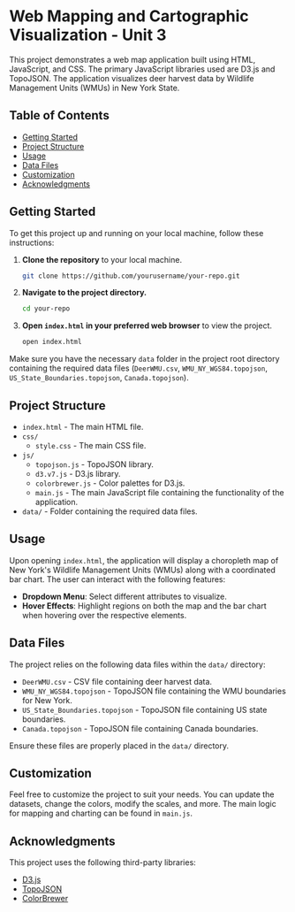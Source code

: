 # Web Mapping and Cartographic Visualization - Unit 3

This project demonstrates a web map application built using HTML, JavaScript, and CSS. The primary JavaScript libraries used are D3.js and TopoJSON. The application visualizes deer harvest data by Wildlife Management Units (WMUs) in New York State.

## Table of Contents

- [Getting Started](#getting-started)
- [Project Structure](#project-structure)
- [Usage](#usage)
- [Data Files](#data-files)
- [Customization](#customization)
- [Acknowledgments](#acknowledgments)

## Getting Started

To get this project up and running on your local machine, follow these instructions:

1. **Clone the repository** to your local machine.
   ```sh
   git clone https://github.com/yourusername/your-repo.git
   ```
   
2. **Navigate to the project directory.**
   ```sh
   cd your-repo
   ```

3. **Open `index.html` in your preferred web browser** to view the project.
   ```sh
   open index.html
   ```

Make sure you have the necessary `data` folder in the project root directory containing the required data files (`DeerWMU.csv`, `WMU_NY_WGS84.topojson`, `US_State_Boundaries.topojson`, `Canada.topojson`).

## Project Structure

- `index.html` - The main HTML file.
- `css/`
  - `style.css` - The main CSS file.
- `js/`
  - `topojson.js` - TopoJSON library.
  - `d3.v7.js` - D3.js library.
  - `colorbrewer.js` - Color palettes for D3.js.
  - `main.js` - The main JavaScript file containing the functionality of the application.
- `data/` - Folder containing the required data files.

## Usage

Upon opening `index.html`, the application will display a choropleth map of New York's Wildlife Management Units (WMUs) along with a coordinated bar chart. The user can interact with the following features:

- **Dropdown Menu**: Select different attributes to visualize.
- **Hover Effects**: Highlight regions on both the map and the bar chart when hovering over the respective elements.

## Data Files

The project relies on the following data files within the `data/` directory:

- `DeerWMU.csv` - CSV file containing deer harvest data.
- `WMU_NY_WGS84.topojson` - TopoJSON file containing the WMU boundaries for New York.
- `US_State_Boundaries.topojson` - TopoJSON file containing US state boundaries.
- `Canada.topojson` - TopoJSON file containing Canada boundaries.

Ensure these files are properly placed in the `data/` directory.

## Customization

Feel free to customize the project to suit your needs. You can update the datasets, change the colors, modify the scales, and more. The main logic for mapping and charting can be found in `main.js`.

## Acknowledgments

This project uses the following third-party libraries:

- [D3.js](https://d3js.org/)
- [TopoJSON](https://github.com/topojson/topojson)
- [ColorBrewer](https://colorbrewer2.org/)
